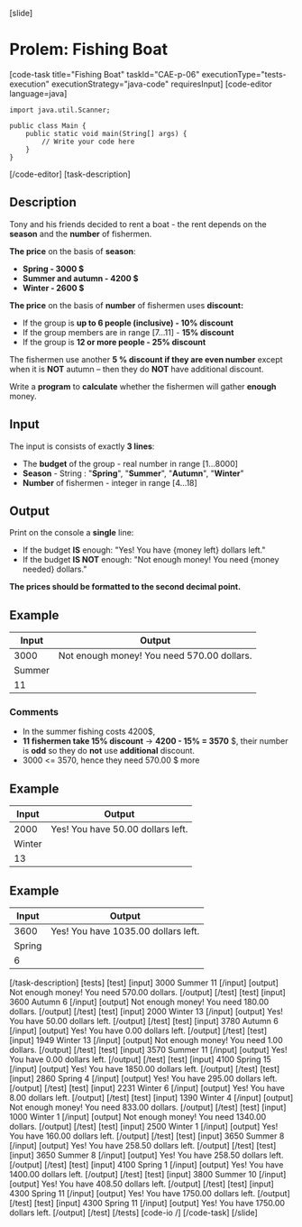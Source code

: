 [slide]
# Prolem: Fishing Boat
[code-task title="Fishing Boat" taskId="CAE-p-06" executionType="tests-execution" executionStrategy="java-code" requiresInput]
[code-editor language=java]
```
import java.util.Scanner;

public class Main {
    public static void main(String[] args) {
        // Write your code here
    }
}
```
[/code-editor]
[task-description]
## Description

Tony and his friends decided to rent a boat - the rent depends on the **season** and the **number** of fishermen.

**The price** on the basis of **season**:
- **Spring - 3000 $**
- **Summer and autumn - 4200 $**
- **Winter - 2600 $**

**The price** on the basis of **number** of fishermen uses **discount:**
- If the group is **up to 6 people (inclusive) -  10% discount**
- If the group members are in range \[7…11\] -  **15% discount**
- If the group is **12 or more people - 25% discount**

The fishermen use another **5 % discount if they are even number** except when it is **NOT** autumn – then they do **NOT** have additional discount.

Write a **program** to **calculate** whether the fishermen will gather **enough** money.

## Input
The input is consists of exactly **3 lines**:
- The **budget** of the group - real number in range \[1…8000\]
- **Season**  - String : "**Spring**", "**Summer**", "**Autumn**", "**Winter**"
- **Number** of fishermen - integer in range \[4…18\]

## Output
Print on the console a **single** line:
- If the budget **IS** enough: "Yes! You have \{money left\} dollars left."
- If the budget **IS NOT** enough: "Not enough money! You need \{money needed\} dollars."

**The prices should be formatted to the second decimal point.**

## Example
| **Input** | **Output** 
| --- | --- |
| 3000 | Not enough money! You need 570.00 dollars. |
| Summer | |
| 11 | |

### Comments
- In the summer fishing costs 4200$,
- **11 fishermen take 15% discount** -> **4200 - 15% = 3570** $, their number is **odd** so they do **not** use **additional** discount.
- 3000 <= 3570, hence they need 570.00 $ more

## Example
| **Input** | **Output** |
| --- | --- |
| 2000 | Yes! You have 50.00 dollars left. |
| Winter | |
| 13 | |

## Example
| **Input** | **Output** |
| --- | --- |
| 3600 | Yes! You have 1035.00 dollars left. |
| Spring | |
| 6 | |

[/task-description]
[tests]
[test]
[input]
3000
Summer
11
[/input]
[output]
Not enough money! You need 570.00 dollars.
[/output]
[/test]
[test]
[input]
3600
Autumn
6
[/input]
[output]
Not enough money! You need 180.00 dollars.
[/output]
[/test]
[test]
[input]
2000
Winter
13
[/input]
[output]
Yes! You have 50.00 dollars left.
[/output]
[/test]
[test]
[input]
3780
Autumn
6
[/input]
[output]
Yes! You have 0.00 dollars left.
[/output]
[/test]
[test]
[input]
1949
Winter
13
[/input]
[output]
Not enough money! You need 1.00 dollars.
[/output]
[/test]
[test]
[input]
3570
Summer
11
[/input]
[output]
Yes! You have 0.00 dollars left.
[/output]
[/test]
[test]
[input]
4100
Spring
15
[/input]
[output]
Yes! You have 1850.00 dollars left.
[/output]
[/test]
[test]
[input]
2860
Spring
4
[/input]
[output]
Yes! You have 295.00 dollars left.
[/output]
[/test]
[test]
[input]
2231
Winter
6
[/input]
[output]
Yes! You have 8.00 dollars left.
[/output]
[/test]
[test]
[input]
1390
Winter
4
[/input]
[output]
Not enough money! You need 833.00 dollars.
[/output]
[/test]
[test]
[input]
1000
Winter
1
[/input]
[output]
Not enough money! You need 1340.00 dollars.
[/output]
[/test]
[test]
[input]
2500
Winter
1
[/input]
[output]
Yes! You have 160.00 dollars left.
[/output]
[/test]
[test]
[input]
3650
Summer
8
[/input]
[output]
Yes! You have 258.50 dollars left.
[/output]
[/test]
[test]
[input]
3650
Summer
8
[/input]
[output]
Yes! You have 258.50 dollars left.
[/output]
[/test]
[test]
[input]
4100
Spring
1
[/input]
[output]
Yes! You have 1400.00 dollars left.
[/output]
[/test]
[test]
[input]
3800
Summer
10
[/input]
[output]
Yes! You have 408.50 dollars left.
[/output]
[/test]
[test]
[input]
4300
Spring
11
[/input]
[output]
Yes! You have 1750.00 dollars left.
[/output]
[/test]
[test]
[input]
4300
Spring
11
[/input]
[output]
Yes! You have 1750.00 dollars left.
[/output]
[/test]
[/tests]
[code-io /]
[/code-task]
[/slide]